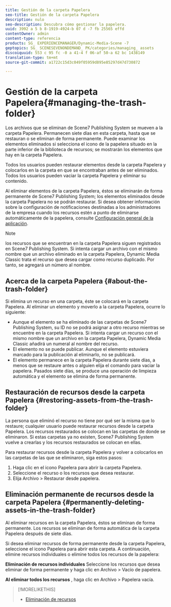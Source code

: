 ```yaml
---
title: Gestión de la carpeta Papelera
seo-title: Gestión de la carpeta Papelera
description: nulo
seo-description: Descubra cómo gestionar la papelera.
uuid: 3992 a 5 b 8-1919-4924-b 07 d -7 fb 25565 effd
contentOwner: admin
content-type: referencia
products: SG_ EXPERIENCEMANAGER/Dynamic-Media-Scene -7
geptopics: SG_ SCENESEVENONDEMAND_ PK/categories/managing_ assets
discoiquuid: 553 c 95 fc -0 a 41-4 f 06-af 50-a 62 bc 1438149
translation-type: tm+mt
source-git-commit: a1722c15d3c049f05959d895e85297d47d730872

---
```



# Gestión de la carpeta Papelera{#managing-the-trash-folder}

Los archivos que se eliminan de Scene7 Publishing System se mueven a la carpeta Papelera. Permanecen siete días en esta carpeta, hasta que se restauran o se eliminan de forma permanente. Puede examinar los elementos eliminados si selecciona el icono de la papelera  situado en la parte inferior de la biblioteca de recursos; se mostrarán los elementos que hay en la carpeta Papelera.

Todos los usuarios pueden restaurar elementos desde la carpeta Papelera y colocarlos en la carpeta en que se encontraban antes de ser eliminados. Todos los usuarios pueden vaciar la carpeta Papelera y eliminar su contenido.

Al eliminar elementos de la carpeta Papelera, éstos se eliminarán de forma permanente de Scene7 Publishing System; los elementos eliminados desde la carpeta Papelera no se podrán restaurar. Si desea obtener información sobre la configuración de notificaciones destinadas a los administradores de la empresa cuando los recursos estén a punto de eliminarse automáticamente de la papelera, consulte [Configuración general de la aplicación](application-setup.md#general_settings).

>[!NOTE]
>
>los recursos que se encuentran en la carpeta Papelera siguen registrados en Scene7 Publishing System. Si intenta cargar un archivo con el mismo nombre que un archivo eliminado en la carpeta Papelera, Dynamic Media Classic trata el recurso que desea cargar como recurso duplicado. Por tanto, se agregará un número al nombre.

## Acerca de la carpeta Papelera {#about-the-trash-folder}

Si elimina un recurso en una carpeta, éste se colocará en la carpeta Papelera. Al eliminar un elemento y moverlo a la carpeta Papelera, ocurre lo siguiente:

* Aunque el elemento se ha eliminado de las carpetas de Scene7 Publishing System, su ID no se podrá asignar a otro recurso mientras se encuentre en la carpeta Papelera. Si intenta cargar un recurso con el mismo nombre que un archivo en la carpeta Papelera, Dynamic Media Classic añadirá un numeral al nombre del recurso.
* El elemento no se puede publicar. Aunque el elemento estuviera marcado para la publicación al eliminarlo, no se publicará.
* El elemento permanece en la carpeta Papelera durante siete días, a menos que se restaure antes o alguien elija el comando para vaciar la papelera. Pasados siete días, se produce una operación de limpieza automática y el elemento se elimina de forma permanente.

## Restauración de recursos desde la carpeta Papelera {#restoring-assets-from-the-trash-folder}

La persona que eliminó el recurso no tiene por qué ser la misma que lo restaure; cualquier usuario puede restaurar recursos desde la carpeta Papelera. Los recursos restaurados se colocan en las carpetas de donde se eliminaron. Si estas carpetas ya no existen, Scene7 Publishing System vuelve a crearlas y los recursos restaurados se colocan en ellas.

Para restaurar recursos desde la carpeta Papelera y volver a colocarlos en las carpetas de las que se eliminaron, siga estos pasos:

1. Haga clic en el icono Papelera para abrir la carpeta Papelera.
1. Seleccione el recurso o los recursos que desea restaurar.
1. Elija Archivo &gt; Restaurar desde papelera.

## Eliminación permanente de recursos desde la carpeta Papelera {#permanently-deleting-assets-in-the-trash-folder}

Al eliminar recursos en la carpeta Papelera, éstos se eliminan de forma permanente. Los recursos se eliminan de forma automática de la carpeta Papelera después de siete días.

Si desea eliminar recursos de forma permanente desde la carpeta Papelera, seleccione el icono Papelera  para abrir esta carpeta. A continuación, elimine recursos individuales o elimine todos los recursos de la papelera:

**Eliminación de recursos individuales** Seleccione los recursos que desea eliminar de forma permanente y haga clic en Archivo &gt; Vacío de papelera.

**Al eliminar todos los recursos** , haga clic en Archivo &gt; Papelera vacía.

>[!MORELIKETHIS]
>
>* [Eliminación de recursos](moving-renaming-deleting-assets.md#delete_assets)

